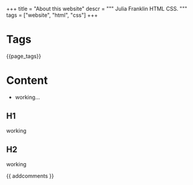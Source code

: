 +++
title = "About this website"
descr = """
    Julia Franklin HTML CSS.
    """
tags = ["website", "html", "css"]
+++


# Tags
{{page_tags}}



# Content
- working...

## H1
working

## H2
working


{{ addcomments }}